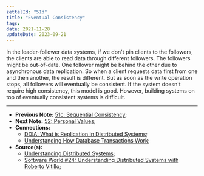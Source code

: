 ```yaml
---
zettelId: "51d"
title: "Eventual Consistency"
tags:
date: 2021-11-28
updateDate: 2023-09-21
---
```


In the leader-follower data systems, if we don't pin clients to the followers, the clients are able to read data through different followers. The followers might be out-of-date. One follower might be behind the other due to asynchronous data replication. So when a client requests data first from one and then another, the result is different. But as soon as the write operation stops, all followers will eventually be consistent. If the system doesn't require high consistency, this model is good. However, building systems on top of eventually consistent systems is difficult.

---

- **Previous Note:** [51c: Sequential Consistency](/notes/51c/);
- **Next Note:** [52: Personal Values](/notes/52/);
- **Connections:**
  - [DDIA: What is Replication in Distributed Systems](/books/data-replication-in-distributed-systems);
  - [Understanding How Database Transactions Work](/books/understanding-how-database-transactions-work);
- **Source(s):**
  - [Understanding Distributed Systems](https://understandingdistributed.systems/);
  - [Software World #24: Understanding Distributed Systems with Roberto Vitillo](https://mediations.candost.blog/p/24-understanding-distributed-systems);
